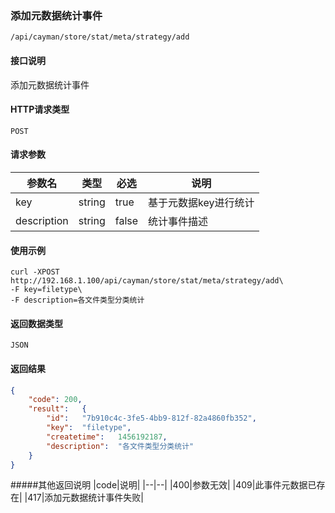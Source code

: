 ### 添加元数据统计事件
`/api/cayman/store/stat/meta/strategy/add`

#### 接口说明
添加元数据统计事件

#### HTTP请求类型
`POST`

#### 请求参数
|参数名|类型|必选|说明|
|--|--|--|--|
|key|string|true|基于元数据key进行统计|
|description|string|false|统计事件描述|

#### 使用示例
```
curl -XPOST http://192.168.1.100/api/cayman/store/stat/meta/strategy/add\
-F key=filetype\
-F description=各文件类型分类统计
```

#### 返回数据类型
`JSON`

#### 返回结果
```json
{
	"code":	200,
	"result":	{
		"id":	"7b910c4c-3fe5-4bb9-812f-82a4860fb352",
		"key":	"filetype",
		"createtime":	1456192187,
		"description":	"各文件类型分类统计"
	}
}
```
#####其他返回说明
|code|说明|
|--|--|
|400|参数无效|
|409|此事件元数据已存在|
|417|添加元数据统计事件失败|